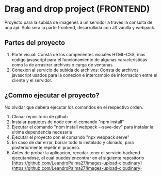 # Drag and drop project (FRONTEND)

Proyecto para la subida de imagenes a un servidor a traves la consulta de una api.
Solo sera la parte frontend, desarrollada con JS vanilla y webpack.

## Partes del proyecto
1. Parte visual: Consta de los compenentes visuales HTML-CSS, mas codigo javascript para el funcionamiento de algunas caracteristicas como la de arrastrar archivos o carga de ventanas.
2. Conexion al servicio de subida de archivos: Consta de archivos javascript usados para la conexion e intercambio de informacion entre el cliente y el servidor.

## ¿Commo ejecutar el proyecto?
No olvidar que debera ejecutar los comandos en el respectivo orden.
1. Clonar repositorio de github
2. Instalar paquetes de node con el comando "npm install"
3. Ejecutar el comando "npm install webpack --save-dev" para instalar la ultima dependencia necesaria
4. Ejecutar el proyecto con el comando "npx webpack serve"
5. En caso de dar error, borrar todo lo instalado y clonado, para posteriormente repetir el proceso.
6. Antes de probar la aplicacion, recodar tener el servicio backend ejecutandose, el cual puedes encontrar en el siguiente repositorio [https://github.com/LeandroPalma27/images-upload-cloudinary](https://github.com/LeandroPalma27/images-upload-cloudinary)